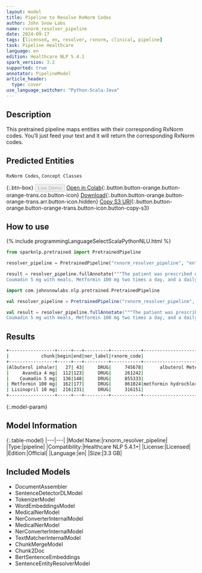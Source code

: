 ```yaml
---
layout: model
title: Pipeline to Resolve RxNorm Codes
author: John Snow Labs
name: rxnorm_resolver_pipeline
date: 2024-09-17
tags: [licensed, en, resolver, rxnorm, clinical, pipeline]
task: Pipeline Healthcare
language: en
edition: Healthcare NLP 5.4.1
spark_version: 3.2
supported: true
annotator: PipelineModel
article_header:
  type: cover
use_language_switcher: "Python-Scala-Java"
---
```


## Description

This pretrained pipeline maps entities with their corresponding RxNorm codes. You’ll just feed your text and it will return the corresponding RxNorm codes.

## Predicted Entities

`RxNorm Codes`, `Concept Classes`

{:.btn-box}
<button class="button button-orange" disabled>Live Demo</button>
[Open in Colab](https://colab.research.google.com/github/JohnSnowLabs/spark-nlp-workshop/blob/master/healthcare-nlp/07.0.Pretrained_Clinical_Pipelines.ipynb){:.button.button-orange.button-orange-trans.co.button-icon}
[Download](https://s3.amazonaws.com/auxdata.johnsnowlabs.com/clinical/models/rxnorm_resolver_pipeline_en_5.4.1_3.2_1726601707066.zip){:.button.button-orange.button-orange-trans.arr.button-icon.hidden}
[Copy S3 URI](s3://auxdata.johnsnowlabs.com/clinical/models/rxnorm_resolver_pipeline_en_5.4.1_3.2_1726601707066.zip){:.button.button-orange.button-orange-trans.button-icon.button-copy-s3}

## How to use



<div class="tabs-box" markdown="1">
{% include programmingLanguageSelectScalaPythonNLU.html %}
  
```python
from sparknlp.pretrained import PretrainedPipeline

resolver_pipeline = PretrainedPipeline("rxnorm_resolver_pipeline", "en", "clinical/models")

result = resolver_pipeline.fullAnnotate("""The patient was prescribed Albuterol inhaler when needed. She was seen by the endocrinology service, prescribed Avandia 4 mg at nights,
Coumadin 5 mg with meals, Metformin 100 mg two times a day, and a daily dose of Lisinopril 10 mg.""")
```
```scala
import com.johnsnowlabs.nlp.pretrained.PretrainedPipeline

val resolver_pipeline = PretrainedPipeline("rxnorm_resolver_pipeline", "en", "clinical/models")

val result = resolver_pipeline.fullAnnotate("""The patient was prescribed Albuterol inhaler when needed. She was seen by the endocrinology service, prescribed Avandia 4 mg at nights,
Coumadin 5 mg with meals, Metformin 100 mg two times a day, and a daily dose of Lisinopril 10 mg.""")
```
</div>

## Results

```bash
+-----------------+-----+---+---------+-----------+--------------------------------------------------------------------+----------------------------------------------------------------------+----------------------------------------------------------------------+----------------------------------------------------------------------+----------------------------------------------------------------------+
|            chunk|begin|end|ner_label|rxnorm_code|                                                       resolved_text|                                                             all_codes|                                                       all_resolutions|                                                      all_k_aux_labels|                                                         all_distances|
+-----------------+-----+---+---------+-----------+--------------------------------------------------------------------+----------------------------------------------------------------------+----------------------------------------------------------------------+----------------------------------------------------------------------+----------------------------------------------------------------------+
|Albuterol inhaler|   27| 43|     DRUG|     745678|      albuterol Metered Dose Inhaler[albuterol Metered Dose Inhaler]|745678:::2108226:::1154602:::2108233:::2108228:::435:::746762:::210...|albuterol Metered Dose Inhaler[albuterol Metered Dose Inhaler]:::al...|Clinical Drug Form:::Clinical Drug Form:::Clinical Dose Group:::Cli...|4.9847:::5.1028:::5.4746:::5.7809:::6.2859:::6.3948:::6.4499:::6.48...|
|     Avandia 4 mg|  112|123|     DRUG|     261242|                            rosiglitazone 4 MG Oral Tablet [Avandia]|261242:::810073:::153845:::1094008:::2123140:::1369735:::862026:::1...|rosiglitazone 4 MG Oral Tablet [Avandia]:::fesoterodine fumarate 4 ...|Branded Drug:::Branded Drug Comp:::Branded Drug:::Branded Drug Comp...|0.0000:::4.7482:::5.0125:::5.2516:::5.4650:::5.4880:::5.4964:::5.56...|
|    Coumadin 5 mg|  136|148|     DRUG|     855333|                                     warfarin sodium 5 MG [Coumadin]|855333:::438740:::153692:::352120:::1036890:::104363:::201269:::351...|warfarin sodium 5 MG [Coumadin]:::coumarin 5 MG[coumarin 5 MG]:::ox...|Branded Drug Comp:::Clinical Drug Comp:::Branded Drug:::Branded Dru...|0.0000:::4.0885:::5.3065:::5.5132:::5.5336:::5.7412:::5.8485:::6.03...|
| Metformin 100 mg|  162|177|     DRUG|     861024|metformin hydrochloride 100 MG/ML[metformin hydrochloride 100 MG/ML]|861024:::334738:::332848:::861026:::333262:::439563:::103910:::4505...|metformin hydrochloride 100 MG/ML[metformin hydrochloride 100 MG/ML...|Clinical Drug Comp:::Clinical Drug Comp:::Clinical Drug Comp:::Bran...|6.3835:::6.5293:::6.5728:::6.9061:::6.9297:::6.9512:::6.9935:::7.09...|
| Lisinopril 10 mg|  216|231|     DRUG|     316151|                                  lisinopril 10 MG[lisinopril 10 MG]|316151:::567576:::565846:::393444:::563611:::314076:::328290:::8571...|lisinopril 10 MG[lisinopril 10 MG]:::lisinopril 10 MG [Prinivil][li...|Clinical Drug Comp:::Branded Drug Comp:::Branded Drug Comp:::Clinic...|0.0000:::3.6543:::4.2783:::4.2805:::4.6016:::4.8302:::5.1265:::5.54...|
+-----------------+-----+---+---------+-----------+--------------------------------------------------------------------+----------------------------------------------------------------------+----------------------------------------------------------------------+----------------------------------------------------------------------+----------------------------------------------------------------------+
```

{:.model-param}
## Model Information

{:.table-model}
|---|---|
|Model Name:|rxnorm_resolver_pipeline|
|Type:|pipeline|
|Compatibility:|Healthcare NLP 5.4.1+|
|License:|Licensed|
|Edition:|Official|
|Language:|en|
|Size:|3.3 GB|

## Included Models

- DocumentAssembler
- SentenceDetectorDLModel
- TokenizerModel
- WordEmbeddingsModel
- MedicalNerModel
- NerConverterInternalModel
- MedicalNerModel
- NerConverterInternalModel
- TextMatcherInternalModel
- ChunkMergeModel
- Chunk2Doc
- BertSentenceEmbeddings
- SentenceEntityResolverModel
